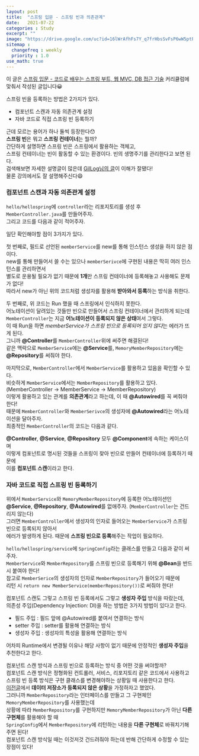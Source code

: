 ```yaml
---
layout: post
title:  "스프링 입문 - 스프링 빈과 의존관계"
date:   2021-07-22
categories : Study
excerpt: ""
image: "https://drive.google.com/uc?id=16lWrAfhFs7Y_q7frHbsSvFsP6wW5ptPU"
sitemap :
  changefreq : weekly
  priority : 1.0
use_math: true
---
```


이 글은 [스프링 입문 - 코드로 배우는 스프링 부트, 웹 MVC, DB 접근 기술](https://www.inflearn.com/course/%EC%8A%A4%ED%94%84%EB%A7%81-%EC%9E%85%EB%AC%B8-%EC%8A%A4%ED%94%84%EB%A7%81%EB%B6%80%ED%8A%B8) 커리큘럼에 맞춰서 작성된 글입니다😀<br>

스프링 빈을 등록하는 방법은 2가지가 있다.
- 컴포넌트 스캔과 자동 의존관계 설정
- 자바 코드로 직접 스프링 빈 등록하기

근데 모르는 용어가 하나 둘씩 등장한다😯<br>
**스프링 빈**은 뭐고 **스프링 컨테이너**는 뭘까?<br>
간단하게 설명하면 스프링 빈은 스프링에서 활용하는 객체고,<br>
스프링 컨테이너는 빈이 활동할 수 있는 환경이다. 빈의 생명주기를 관리한다고 보면 된다.<br>
검색해보면 자세한 설명글이 많은데 [GilLog님의 글](https://velog.io/@gillog/Spring-Bean-%EC%A0%95%EB%A6%AC)이 이해가 잘됐다!<br>
물론 강의에서도 잘 설명해주신다😄<br>

### 컴포넌트 스캔과 자동 의존관계 설정
`hello/hellospring`에 `controller`라는 리포지토리를 생성 후 `MemberController.java`를 만들어주자.<br>
그리고 코드를 다음과 같이 적어주자.<br>
<script src="https://gist.github.com/yooniversal/5f480eb8b751ccfc073661a18fa864d3.js"></script>

일단 확인해야할 점이 3가지가 있다.<br>

첫 번째로, 필드로 선언된 `memberService`를 new를 통해 인스턴스 생성을 하지 않은 점이다.<br>
new를 통해 만들어서 쓸 수는 있으나 `memberSerivce`에 구현된 내용은 딱히 여러 인스턴스를 관리하면서<br>
별도로 운용될 필요가 없기 때문에 **1개**만 스프링 컨테이너에 등록해놓고 사용해도 문제가 없다!<br>
따라서 new가 아닌 위의 코드처럼 생성자를 활용해 **받아와서 등록**하는 방식을 취한다.<br>

두 번째로, 위 코드는 Run 했을 때 스프링에서 인식하지 못한다.<br>
어노테이션이 달려있는 것들만 빈으로 만들어서 스프링 컨테이너에서 관리하게 되는데<br>
`MemberController`는 지금 **어노테이션이 등록되지 않은 상태**여서 그렇다.<br>
이 때 Run을 하면 *memberService가 스프링 빈으로 등록되어 있지 않다*는 에러가 뜨게 된다.<br>
그니까 **@Controller**를 `MemberController`위에 써주면 해결된다!<br>
같은 맥락으로 `MemberService`에는 **@Service**를, `MemoryMemberRepository`에는 **@Repository**를 써줘야 한다.<br>

마지막으로, `MemberController`에서 `MemberService`를 활용하고 있음을 확인할 수 있다.<br>
비슷하게 `MemberService`에서는 `MemberRepository`를 활용하고 있다.<br>
(MemberController -> MemberService -> MemberRepository)<br>
이렇게 활용하고 있는 관계를 **의존관계**라고 하는데, 이 때 **@Autowired**를 꼭 써줘야 한다!<br>
때문에 `MemberController`와 `MemberSerivce`의 생성자에 **@Autowired**라는 어노테이션을 달아주자.<br>
최종적인 `MemberController`의 코드는 다음과 같다.<br>
<script src="https://gist.github.com/yooniversal/f74993d3d260e48f8da300d62a939d61.js"></script>

**@Controller**, **@Service**, **@Repository** 모두 **@Component**에 속하는 케이스이며<br>
이렇게 컴포넌트로 명시된 것들을 스프링이 찾아 빈으로 만들어 컨테이너에 등록하기 때문에<br>
이를 **컴포넌트 스캔**이라고 한다.<br>

### 자바 코드로 직접 스프링 빈 등록하기
위에서 `MemberService`와 `MemoryMemberRepository`에 등록한 어노테이션인<br>
**@Service**, **@Repository**, **@Autowired**를 없애주자. (`MemberController`는 건드리지 않는다)<br>
그러면 `MemberController`에서 생성자의 인자로 들어오는 `MemberService`가 스프링 빈으로 등록되지 않아서<br>
에러가 발생하게 된다. 때문에 **스프링 빈으로 등록**해주는 작업이 필요하다.<br>

`hello/hellospring/service`에 `SpringConfig`라는 클래스를 만들고 다음과 같이 써주자.<br>
`MemberService`와 `MemberRepository`를 스프링 빈으로 등록해기 위해 **@Bean**을 반드시 붙여야 한다!<br>
참고로 `MemberSerice`의 생성자의 인자로 `MemberRepository`가 들어오기 때문에<br>
리턴 시 `return new MemberService(memberRepository())`로 써줘야 한다!<br>
<script src="https://gist.github.com/yooniversal/c86d550a90d2adba51306c106a8adbb5.js"></script>

컴포넌트 스캔도 그렇고 스프링 빈 등록에서도 그렇고 **생성자 주입** 방식을 따랐는데,<br>
의존성 주입(Dependency Injection: DI)을 하는 방법은 3가지 방법이 있다고 한다.
- 필드 주입 : 필드 앞에 @Autowired를 붙여서 연결하는 방식
- setter 주입 : setter를 활용해 연결하는 방식
- 생성자 주입 : 생성자의 특성을 활용해 연결하는 방식

어차피 Runtime에서 변경될 이유나 해당 사항이 없기 때문에 안정적인 **생성자 주입**을 추천한다고 한다.<br>

컴포넌트 스캔 방식과 스프링 빈으로 등록하는 방식 중 어떤 것을 써야할까?<br>
컴포넌트 스캔 방식은 정형화된 컨트롤러, 서비스, 리포지토리 같은 코드에서 사용하고<br>
스프링 빈 등록 방식은 구현 클래스를 변경해야하는 상황일 때 사용한다고 한다.<br>
[이전글](https://yooniversal.github.io/blog/post180/)에서 **데이터 저장소가 등록되지 않은 상황**을 가정하자고 했었다.<br>
그러니까 `MemberRepository`라는 인터페이스를 만들고 그 구현체인 `MemoryMemberRepository`를 사용했는데<br>
상황에 따라 `MemberRepository`를 구현하지만 `MemoryMemberRepository`가 아닌 **다른 구현체**를 활용해야 할 때<br>
`SpringConfig`에서 `MemberRepository`에 리턴하는 내용을 **다른 구현체**로 바꿔치기해주면 된다!<br>
컴포넌트 스캔 방식일 때는 이것저것 건드려줘야 하는데 반해 간단하게 수정할 수 있는 장점이 있다!<br>

<script src="https://utteranc.es/client.js"
        repo="yooniversal/blog-comments"
        issue-term="pathname"
        theme="github-light"
        crossorigin="anonymous"
        async>
</script>
